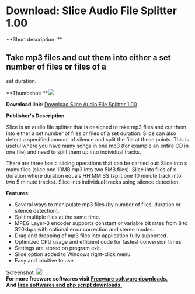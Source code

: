 # Download: Slice Audio File Splitter 1.00

**Short description: **

## Take mp3 files and cut them into either a set number of files or files of a
set duration.

  
**Thumbshot: **![](http://www.freewarefiles.com/screenshot/sliceaudiofs_md.gif)   
  
**Download link:** [Download Slice Audio File Splitter 1.00](http://freesoftwares.boysofts.com/Slice-Audio-File-Splitter_program_33137.html)  
  

**Publisher's Description**  
  

Slice is an audio file splitter that is designed to take mp3 files and cut
them into either a set number of files or files of a set duration. Slice can
also detect a specified amount of silence and split the file at these points.
This is useful where you have many songs in one mp3 (for example an entire CD
in one file) and need to split them up into individual tracks.

There are three basic slicing operations that can be carried out: Slice into x
many files (slice one 10MB mp3 into two 5MB files). Slice into files of x
duration where duration equals HH:MM:SS (split one 10 minute track into two 5
minute tracks). Slice into individual tracks using silence detection.

**Features:**

  * Several ways to manipulate mp3 files (by number of files, duration or silence detection). 
  * Split multiple files at the same time. 
  * MPEG Layer-3 encoder supports constant or variable bit rates from 8 to 320kbps with optional error correction and stereo modes. 
  * Drag and dropping of mp3 files into application fully supported. 
  * Optimized CPU usage and efficient code for fastest conversion times. 
  * Settings are stored on program exit. 
  * Slice option added to Windows right-click menu. 
  * Easy and intuitive to use. 

  
  
Screenshot: ![](http://www.freewarefiles.com/screenshot/sliceaudiofs.gif)  
**For more freeware softwares visit [Freeware software downloads.](http://freesoftwares.boysofts.com/)**   
**And [Free softwares and php script downloads.](http://www.boysofts.com/)**

